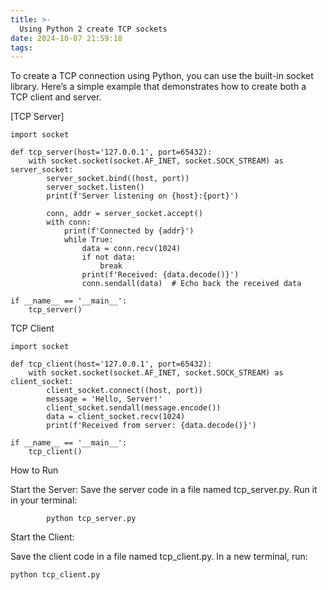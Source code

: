 ```yaml
---
title: >-
  Using Python 2 create TCP sockets
date: 2024-10-07 21:59:18
tags:
---
```


To create a TCP connection using Python, you can use the built-in socket library. Here’s a simple example that demonstrates how to create both a TCP client and server. 

[TCP Server]


```
import socket

def tcp_server(host='127.0.0.1', port=65432):
    with socket.socket(socket.AF_INET, socket.SOCK_STREAM) as server_socket:
        server_socket.bind((host, port))
        server_socket.listen()
        print(f'Server listening on {host}:{port}')

        conn, addr = server_socket.accept()
        with conn:
            print(f'Connected by {addr}')
            while True:
                data = conn.recv(1024)
                if not data:
                    break
                print(f'Received: {data.decode()}')
                conn.sendall(data)  # Echo back the received data

if __name__ == '__main__':
    tcp_server()
```
TCP Client

```
import socket

def tcp_client(host='127.0.0.1', port=65432):
    with socket.socket(socket.AF_INET, socket.SOCK_STREAM) as client_socket:
        client_socket.connect((host, port))
        message = 'Hello, Server!'
        client_socket.sendall(message.encode())
        data = client_socket.recv(1024)
        print(f'Received from server: {data.decode()}')

if __name__ == '__main__':
    tcp_client()
```

How to Run

  Start the Server:
        Save the server code in a file named tcp_server.py.
        Run it in your terminal: 

```
        python tcp_server.py
```

Start the Client:

  Save the client code in a file named tcp_client.py.
    In a new terminal, run:
```
python tcp_client.py

```
